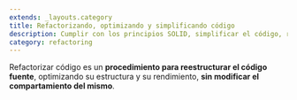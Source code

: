 ```yaml
---
extends: _layouts.category
title: Refactorizando, optimizando y simplificando código
description: Cumplir con los principios SOLID, simplificar el código, refactorizar y optimizar son principios que todo programador debe seguir. Cuando más legible sea tu código, menos errores encontrarás en él.
category: refactoring
---
```


Refactorizar código es un **procedimiento para reestructurar el código fuente**, optimizando su estructura y su rendimiento, **sin modificar el compartamiento del mismo**.